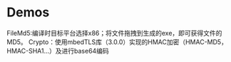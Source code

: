 # Demos
FileMd5:编译时目标平台选择x86；将文件拖拽到生成的exe，即可获得文件的MD5。
Crypto：使用mbedTLS库（3.0.0）实现的HMAC加密（HMAC-MD5，HMAC-SHA1...）及进行base64编码
